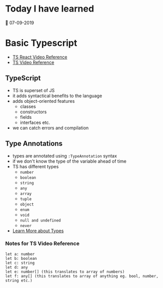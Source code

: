 # Today I have learned

:calendar: 07-09-2019

# Basic Typescript

- [TS React Video Reference](https://www.youtube.com/watch?time_continue=3&v=Z5iWr6Srsj8)
- [TS Video Reference](https://www.youtube.com/watch?v=NjN00cM18Z4)

## TypeScript
- TS is superset of JS
- it adds syntactical benefits to the language
- adds object-oriented features
  - classes
  - constructors
  - fields
  - interfaces etc.
- we can catch errors and compilation

## Type Annotations
- types are annotated using `:TypeAnnotation` syntax
- if we don't know the type of the variable ahead of time
- TS has different types
  - `number`
  - `boolean`
  - `string`
  - `any`
  - `array`
  - `tuple`
  - `object`
  - `enum`
  - `void`
  - `null and undefined`
  - `never`
- [Learn More about Types](https://www.typescriptlang.org/docs/handbook/basic-types.html)

### Notes for TS Video Reference
```
let a: number
let b: boolean
let c: string
let d: any
let e: number[] (this translates to array of numbers)
let f: any[] (this translates to array of anything eg. bool, number, string etc.)
```

